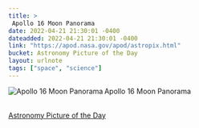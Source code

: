 ```yaml
---
title: > 
 Apollo 16 Moon Panorama
date: 2022-04-21 21:30:01 -0400
dateadded: 2022-04-21 21:30:01 -0400
link: "https://apod.nasa.gov/apod/astropix.html"
bucket: Astronomy Picture of the Day
layout: urlnote
tags: ["space", "science"]
--- 
```

<p><a href="https://apod.nasa.gov/apod/astropix.html"><img src="https://apod.nasa.gov/apod/calendar/S_220421.jpg" align="left" alt="Apollo 16 Moon Panorama" border="0" /></a> Apollo 16 Moon Panorama</p><br clear="all"/>
 <!-- end excerpt --> 
<div class='bucket'><a class='internal-link' href='/buckets/astronomy-picture-of-the-day'>Astronomy Picture of the Day</a></div> 
